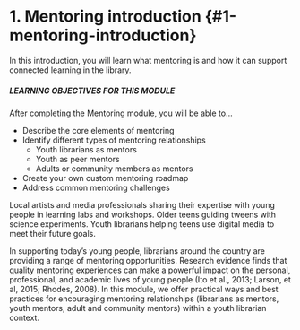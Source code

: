 # 1\. Mentoring introduction {#1-mentoring-introduction}

In this introduction, you will learn what mentoring is and how it can support connected learning in the library.

<div class="table-format objectives"><span class="title"><h5>LEARNING OBJECTIVES FOR THIS MODULE</h5></span>
After completing the Mentoring module, you will be able to…
<ul><li>Describe the core elements of mentoring</li><li>Identify different types of mentoring relationships<ul><li>Youth librarians as mentors</li><li>Youth as peer mentors</li><li>Adults or community members as mentors</li></ul><li>Create your own custom mentoring roadmap<li>Address common mentoring challenges</li></ul></div>

Local artists and media professionals sharing their expertise with young people in learning labs and workshops. Older teens guiding tweens with science experiments. Youth librarians helping teens use digital media to meet their future goals.

In supporting today’s young people, librarians around the country are providing a range of mentoring opportunities. Research evidence finds that quality mentoring experiences can make a powerful impact on the personal, professional, and academic lives of young people (Ito et al., 2013; Larson, et al, 2015; Rhodes, 2008). In this module, we offer practical ways and best practices for encouraging mentoring relationships (librarians as mentors, youth mentors, adult and community mentors) within a youth librarian context.